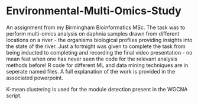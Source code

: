 # Environmental-Multi-Omics-Study
An assignment from my Birmingham Bioinformatics MSc. The task was to perform multi-omics analysis on daphnia samples drawn from different locations on a river - the organisms biological profiles providing insights into the state of the river. Just a fortnight was given to complete the task from being inducted to completing and recording the final video presentation -  no mean feat when one has never seen the code for the relevant analysis methods before! 
R code for different ML and data mining techniques are in seperate named files. A full explanation of the work is provided in the associated powerpoint. 

K-mean clustering is used for the module detection present in the WGCNA script. 
